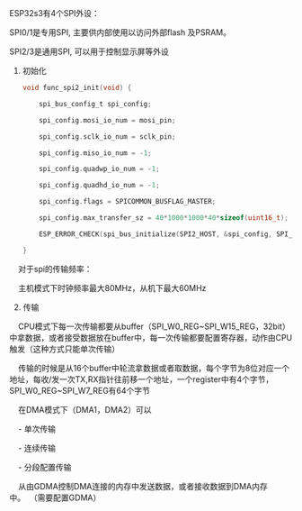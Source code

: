 ESP32s3有4个SPI外设：

SPI0/1是专用SPI, 主要供内部使用以访问外部flash 及PSRAM。

SPI2/3是通用SPI, 可以用于控制显示屏等外设

1. 初始化
   
   ```c
   void func_spi2_init(void) {
   
       spi_bus_config_t spi_config;
   
       spi_config.mosi_io_num = mosi_pin;
   
       spi_config.sclk_io_num = sclk_pin;
   
       spi_config.miso_io_num = -1;
   
       spi_config.quadwp_io_num = -1;
   
       spi_config.quadhd_io_num = -1;
   
       spi_config.flags = SPICOMMON_BUSFLAG_MASTER;
   
       spi_config.max_transfer_sz = 40*1000*1000*40*sizeof(uint16_t);
   
       ESP_ERROR_CHECK(spi_bus_initialize(SPI2_HOST, &spi_config, SPI_DMA_CH_AUTO));
   
   }
   ```

    对于spi的传输频率：

    主机模式下时钟频率最大80MHz，从机下最大60MHz

  2. 传输

    CPU模式下每一次传输都要从buffer（SPI_W0_REG~SPI_W15_REG，32bit）中拿数据，或者接受数据放在buffer中，每一次传输都要配置寄存器，动作由CPU触发（这种方式只能单次传输）

    传输的时候是从16个buffer中轮流拿数据或者取数据，每个字节为8位对应一个地址，每收/发一次TX,RX指针往前移一个地址，一个register中有4个字节，SPI_W0_REG~SPI_W7_REG有64个字节

    在DMA模式下（DMA1，DMA2）可以

    - 单次传输

    - 连续传输

    - 分段配置传输

    从由GDMA控制DMA连接的内存中发送数据，或者接收数据到DMA内存中。  （需要配置GDMA）






